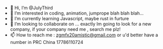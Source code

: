 - 👋 Hi, I’m @JulyThird
- 👀 I’m interested in coding, animation, jumprope blah blah blah...
- 🌱 I’m currently learning Javascript, maybe rust in furture
- 💞️ I’m looking to collaborate on ... exactly Im going to look for a new company, if your company need me , search me plz!
- 📫 How to reach me : zgmfx20amistic@gmail.com or u'd better have a number in PRC China 17786110724

<!---
JulyThird/JulyThird is a ✨ special ✨ repository because its `README.md` (this file) appears on your GitHub profile.
You can click the Preview link to take a look at your changes.
--->
